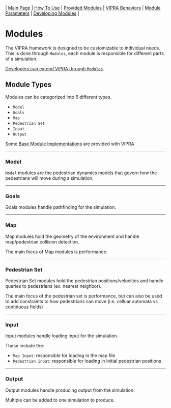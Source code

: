 
| [Main Page](../../docs.md) | [How To Use](usage.md) | [Provided Modules](base_modules.md) | [VIPRA Behaviors](behaviors/behaviors.md) | [Module Parameters](parameters.md) | [Developing Modules](../developers/overview.md) |

# Modules

The VIPRA framework is designed to be customizable to individual needs. 
This is done through `Modules`, each module is responsible for different parts of a simulation.

[Developers can extend VIPRA through `Modules`](../developers/overview.md).

## Module Types

Modules can be categorized into 6 different types.
- `Model`
- `Goals`
- `Map`
- `Pedestrian Set`
- `Input`
- `Output`

Some [Base Module Implementations](base_modules.md) are provided with VIPRA 

---

### Model

`Model` modules are the pedestrian dynamics models that govern how the pedestrians will move during a simulation. 

---

### Goals

Goals modules handle pathfinding for the simulation.

---

### Map

Map modules hold the geometry of the environment and handle map/pedestrian collision detection.

The main focus of Map modules is performance.

---

### Pedestrian Set

Pedestrian Set modules hold the pedestrian positions/velocities and handle queries to pedestrians (ex. nearest neighbor).

The main focus of the pedestrian set is performance, but can also be used to add constraints to how pedestrians can move (i.e. celluar automata vs continuous fields)

---

### Input

Input modules handle loading input for the simulation.

These include the: 
- `Map Input`: responsible for loading in the map file
- `Pedestrian Input`: responsible for loading in initial pedestrian positions

---

### Output

Output modules handle producing output from the simulation.

Multiple can be added to one simulation to produce.
